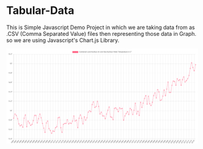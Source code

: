# Tabular-Data

This is Simple Javascript Demo Project in which we are taking data from as .CSV (Comma Separated Value) files 
then representing those data in Graph. 
so we are using Javascript's Chart.js Library. 

![](demo.png)
